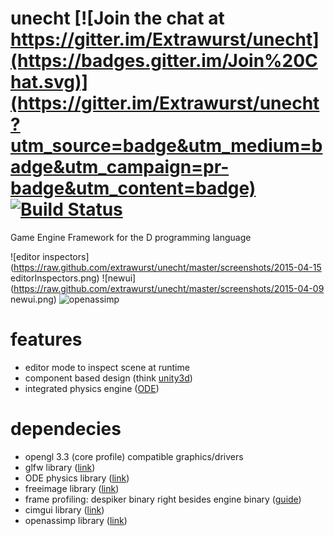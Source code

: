 unecht [![Join the chat at https://gitter.im/Extrawurst/unecht](https://badges.gitter.im/Join%20Chat.svg)](https://gitter.im/Extrawurst/unecht?utm_source=badge&utm_medium=badge&utm_campaign=pr-badge&utm_content=badge) [![Build Status](https://travis-ci.org/Extrawurst/unecht.svg)](https://travis-ci.org/Extrawurst/unecht)
===

Game Engine Framework for the D programming language

![editor inspectors](https://raw.github.com/extrawurst/unecht/master/screenshots/2015-04-15 editorInspectors.png)
![newui](https://raw.github.com/extrawurst/unecht/master/screenshots/2015-04-09 newui.png)
![openassimp](https://raw.github.com/extrawurst/unecht/master/screenshots/2015-05-01.png)

# features

* editor mode to inspect scene at runtime
* component based design (think [unity3d](http://unity3d.com/))
* integrated physics engine ([ODE](http://ode-wiki.org))

# dependecies

* opengl 3.3 (core profile) compatible graphics/drivers
* glfw library ([link](http://www.glfw.org/))
* ODE physics library ([link](http://ode-wiki.org/wiki/index.php?title=Manual:_Install_and_Use))
* freeimage library ([link](http://freeimage.sourceforge.net/))
* frame profiling: despiker binary right besides engine binary ([guide](despiker_guide.md))
* cimgui library ([link](https://github.com/Extrawurst/cimgui))
* openassimp library ([link](http://assimp.sourceforge.net/))
